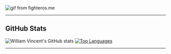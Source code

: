 ![gif from fighteros.me](https://giphy.com/static/img/zoomies.gif?raw=true)
<hr>

## GitHub Stats

![William Vincent's GitHub stats](https://github-readme-stats.vercel.app/api?username=wsvincent&show_icons=&private_count=true)
[![Top Languages](https://github-readme-stats.vercel.app/api/top-langs/?username=wsvincent&layout=compact)]()

<hr>


